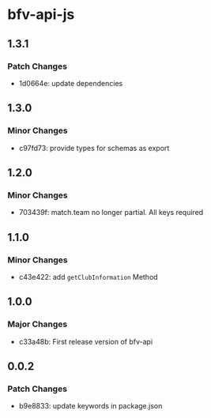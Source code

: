 # bfv-api-js

## 1.3.1

### Patch Changes

- 1d0664e: update dependencies

## 1.3.0

### Minor Changes

- c97fd73: provide types for schemas as export

## 1.2.0

### Minor Changes

- 703439f: match.team no longer partial. All keys required

## 1.1.0

### Minor Changes

- c43e422: add `getClubInformation` Method

## 1.0.0

### Major Changes

- c33a48b: First release version of bfv-api

## 0.0.2

### Patch Changes

- b9e8833: update keywords in package.json
